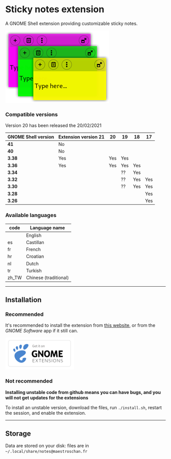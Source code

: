 # Sticky notes extension

A GNOME Shell extension providing customizable sticky notes.

![](./notes@maestroschan.fr/screenshots/about_picture.png)

### Compatible versions

Version 20 has been released the 20/02/2021

| GNOME Shell version | Extension version 21 | 20  | 19  | 18  | 17  |
|---------------------|----------------------|-----|-----|-----|-----|
| **41**              | No                   |     |     |     |     |
| **40**              | No                   |     |     |     |     |
| **3.38**            | Yes                  | Yes | Yes |     |     |
| **3.36**            | Yes                  | Yes | Yes | Yes |     |
| **3.34**            |                      |     | ??  | Yes |     |
| **3.32**            |                      |     | ??  | Yes | Yes |
| **3.30**            |                      |     | ??  | Yes | Yes |
| **3.28**            |                      |     |     |     | Yes |
| **3.26**            |                      |     |     |     | Yes |

### Available languages


| code  | Language name |
|-------|---------------|
|       | English       |
| es    | Castillan     |
| fr    | French        |
| hr    | Croatian      |
| nl    | Dutch         |
| tr    | Turkish       |
| zh_TW | Chinese (traditional)

----

## Installation

### Recommended

It's recommended to install the extension from
[this website](https://extensions.gnome.org/extension/1357/notes/), or from
the _GNOME Software_ app if it still can.

[<img alt="" height="100" src="https://raw.githubusercontent.com/andyholmes/gnome-shell-extensions-badge/master/get-it-on-ego.svg?sanitize=true">](https://extensions.gnome.org/extension/1357/notes/)

### Not recommended

**Installing unstable code from github means you can have bugs, and you will not
get updates for the extensions**

To install an unstable version, download the files, run `./install.sh`, restart
the session, and enable the extension.

----

## Storage

Data are stored on your disk: files are in `~/.local/share/notes@maestroschan.fr`

<!-- TODO

si pas de motion ni de release après 1000ms, bouger la note de force (et si
besoin relâcher le bouton) ⇒ attention justperfection2 m'a donné de quoi ne plus
faire de la merde en termes de move au moins. (j'y crois moyen mais heh)
https://old.reddit.com/r/gnome/comments/h08ysq/sticky_notes_extension_now_compatible_with_gnome/fuzz33o/
https://gitlab.gnome.org/justperfection.channel/gnome-shell-extension-samples/-/blob/master/samples/move-container@example.com/extension.js
https://www.youtube.com/watch?v=2qVn6CjlDUQ

(à revérifier) pas de raise correct quand on focus une note sans focus automatique

"éditer le titre" dans le menu :
le bouton de grab aurait le titre en label, et clic-droit enroulerait


    -->

<!-- useful commands to develop:

```
gjs /usr/share/gnome-shell/org.gnome.Shell.Extensions
gnome-extensions prefs notes@maestroschan.fr
```
    -->

